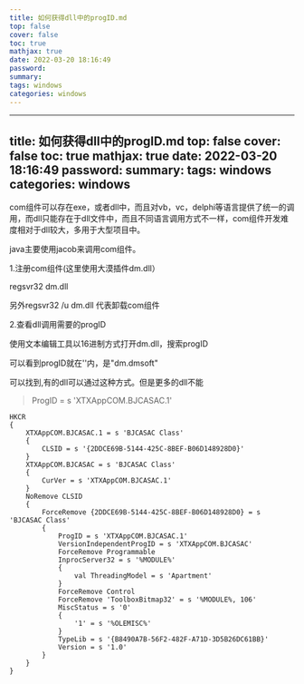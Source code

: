 ```yaml
---
title: 如何获得dll中的progID.md
top: false
cover: false
toc: true
mathjax: true
date: 2022-03-20 18:16:49
password:
summary:
tags: windows
categories: windows
---
```

---
title: 如何获得dll中的progID.md
top: false
cover: false
toc: true
mathjax: true
date: 2022-03-20 18:16:49
password:
summary:
tags: windows
categories: windows
---
com组件可以存在exe，或者dll中，而且对vb，vc，delphi等语言提供了统一的调用，而dll只能存在于dll文件中，而且不同语言调用方式不一样，com组件开发难度相对于dll较大，多用于大型项目中。

java主要使用jacob来调用com组件。

1.注册com组件(这里使用大漠插件dm.dll）

regsvr32 dm.dll

另外regsvr32 /u dm.dll 代表卸载com组件



2.查看dll调用需要的progID

使用文本编辑工具以16进制方式打开dm.dll，搜索progID

可以看到progID就在''内，是"dm.dmsoft"


可以找到,有的dll可以通过这种方式。但是更多的dll不能
>ProgID = s 'XTXAppCOM.BJCASAC.1'
~~~
HKCR
{
	XTXAppCOM.BJCASAC.1 = s 'BJCASAC Class'
	{
		CLSID = s '{2DDCE69B-5144-425C-8BEF-B06D148928D0}'
	}
	XTXAppCOM.BJCASAC = s 'BJCASAC Class'
	{		
		CurVer = s 'XTXAppCOM.BJCASAC.1'
	}
	NoRemove CLSID
	{
		ForceRemove {2DDCE69B-5144-425C-8BEF-B06D148928D0} = s 'BJCASAC Class'
		{
			ProgID = s 'XTXAppCOM.BJCASAC.1'
			VersionIndependentProgID = s 'XTXAppCOM.BJCASAC'
			ForceRemove Programmable
			InprocServer32 = s '%MODULE%'
			{
				val ThreadingModel = s 'Apartment'
			}
			ForceRemove Control
			ForceRemove 'ToolboxBitmap32' = s '%MODULE%, 106'
			MiscStatus = s '0'
			{
			    '1' = s '%OLEMISC%'
			}
			TypeLib = s '{B8490A7B-56F2-482F-A71D-3D5B26DC61BB}'
			Version = s '1.0'
		}
	}
}
~~~
